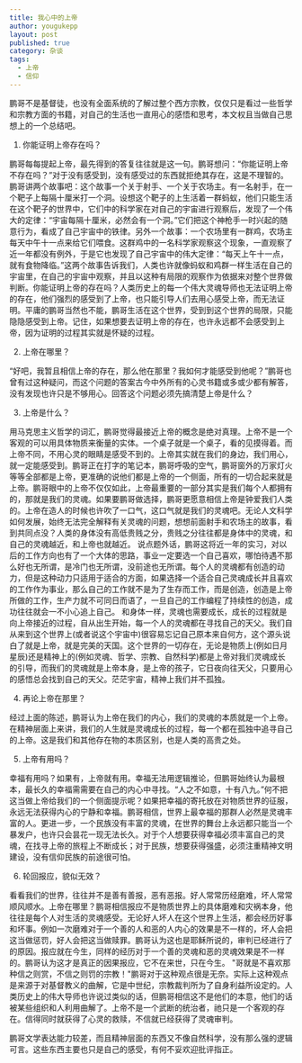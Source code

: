 ```yaml
---
title: 我心中的上帝
author: yougukepp
layout: post
published: true
category: 杂谈
tags:
  - 上帝
  - 信仰
---
```


鹏哥不是基督徒，也没有全面系统的了解过整个西方宗教，仅仅只是看过一些哲学和宗教方面的书籍，对自己的生活也一直用心的感悟和思考，本文权且当做自己思想上的一个总结吧。

<!--more-->

1. 你能证明上帝存在吗？

鹏哥每每提起上帝，最先得到的答复往往就是这一句。鹏哥想问：“你能证明上帝不存在吗？”对于没有感受到，没有感受过的东西就拒绝其存在，这是不理智的。鹏哥讲两个故事吧：这个故事一个关于射手、一个关于农场主。有一名射手，在一个靶子上每隔十厘米打一个洞。设想这个靶子的上生活着一群蚂蚁，他们只能生活在这个靶子的世界中，它们中的科学家在对自己的宇宙进行观察后，发现了一个伟大的定律：“宇宙每隔十厘米，必然会有一个洞。”它们把这个神枪手一时兴起的随意行为，看成了自己宇宙中的铁律。另外一个故事：一个农场里有一群鸡，农场主每天中午十一点来给它们喂食。这群鸡中的一名科学家观察这个现象，一直观察了近一年都没有例外，于是它也发现了自己宇宙中的伟大定律：“每天上午十一点，就有食物降临。”这两个故事告诉我们，人类也许就像蚂蚁和鸡群一样生活在自己的宇宙里，在自己的宇宙中观察，并且以这种有局限的观察作为依据来对整个世界做判断。你能证明上帝的存在吗？人类历史上的每一个伟大灵魂导师也无法证明上帝的存在，他们强烈的感受到了上帝，也只能引导人们去用心感受上帝，而无法证明。平庸的鹏哥当然也不能，鹏哥生活在这个世界，受到到这个世界的局限，只能隐隐感受到上帝。记住，如果想要去证明上帝的存在，也许永远都不会感受到上帝，因为证明的过程其实就是怀疑的过程。

2. 上帝在哪里？

“好吧，我暂且相信上帝的存在，那么他在那里？我如何才能感受到他呢？”鹏哥也曾有过这种疑问，而这个问题的答案古今中外所有的心灵书籍或多或少都有解答，没有发现也许只是不够用心。回答这个问题必须先搞清楚上帝是什么？

3. 上帝是什么？

用马克思主义哲学的词汇，鹏哥觉得最接近上帝的概念是绝对真理。上帝不是一个客观的可以用具体物质来衡量的实体。一个桌子就是一个桌子，看的见摸得着。而上帝不同，不用心灵的眼睛是感受不到的。上帝其实就在我们的身边，我们用心，就一定能感受到。鹏哥正在打字的笔记本，鹏哥呼吸的空气，鹏哥窗外的万家灯火等等全部都是上帝，更准确的说他们都是上帝的一个侧面，所有的一切合起来就是上帝。鹏哥眼中的上帝不仅仅如此，上帝最重要的一部分其实是我们每个人都拥有的，那就是我们的灵魂。如果要鹏哥做选择，鹏哥更愿意相信上帝是钟爱我们人类的。上帝在造人的时候也许吹了一口气，这口气就是我们的灵魂吧。无论人文科学如何发展，始终无法完全解释有关灵魂的问题，想想前面射手和农场主的故事，看到共同点没？人类的身体没有高低贵贱之分，贵贱之分往往都是身体中的灵魂，和自己的灵魂越近，和上帝也就越近。
       说点题外话，鹏哥这将近一年的实习，对以后的工作方向也有了一个大体的思路，事业一定要选一个自己喜欢，哪怕待遇不那么好也无所谓，是冷门也无所谓，没前途也无所谓。每个人的灵魂都有创造的动力，但是这种动力只适用于适合的方面，如果选择一个适合自己灵魂成长并且喜欢的工作作为事业，那么自己的工作就不是为了生存而工作，而是创造，创造是上帝所做的工作，生产力就不可同日而语了，一旦自己的工作编程了持续性的创造，成功往往就会一不小心追上自己。
        和身体一样，灵魂也需要成长，成长的过程就是向上帝接近的过程，自从出生开始，每一个人的灵魂都在寻找自己的天父。我们自从来到这个世界上(或者说这个宇宙中)很容易忘记自己原本来自何方，这个源头说白了就是上帝，就是完美的天国。这个世界的一切存在，无论是物质上(例如日月星辰)还是精神上的(例如灵魂、哲学、宗教、自然科学)都是上帝对我们灵魂成长的引导，而我们的灵魂就是上帝本身，是上帝的孩子，它日夜向往天父，只要用心的感悟总会找到自己的天父。茫茫宇宙，精神上我们并不孤独。

4. 再论上帝在那里？

经过上面的陈述，鹏哥认为上帝在我们的内心，我们的灵魂的本质就是一个上帝。在精神层面上来讲，我们的人生就是灵魂成长的过程，每一个都在孤独中追寻自己的上帝。这是我们和其他存在物的本质区别，也是人类的高贵之处。

5. 上帝有用吗？

幸福有用吗？如果有，上帝就有用。幸福无法用逻辑推论，但鹏哥始终认为最根本，最长久的幸福需需要在自己的内心中寻找。“人之不如意，十有八九。”何不把这当做上帝给我们的一个侧面提示呢？如果把幸福的寄托放在对物质世界的征服，永远无法获得内心的宁静和幸福。鹏哥相信，世界上最幸福的那群人必然是灵魂丰富的人。更进一步，一个民族没有丰富的灵魂，在世界的舞台上永远都只能当一个暴发户，也许只会昙花一现无法长久。对于个人想要获得幸福必须丰富自己的灵魂，在找寻上帝的旅程上不断成长；对于民族，想要获得强盛，必须注重精神文明建设，没有信仰民族的前途很可怕。

6. 轮回报应，貌似无效？

看看我们的世界，往往并不是善有善报，恶有恶报。好人常常历经磨难，坏人常常顺风顺水。上帝在哪里？鹏哥相信报应不是物质世界上的具体磨难和灾祸本身，他往往是每个人对生活的灵魂感受。无论好人坏人在这个世界上生活，都会经历好事和坏事。例如一次磨难对于一个善的人和恶的人内心的效果是不一样的，坏人会把这当做惩罚，好人会把这当做赎罪。鹏哥认为这也是耶稣所说的，审判已经进行了的原因。报应就在今生，同样的经历对于一个善的灵魂和恶的灵魂效果是不一样的。鹏哥认为这才是真正的因果报应，它不在来世，只在今生。
"哥就是不喜欢那种信之则赏，不信之则罚的宗教！"鹏哥对于这种观点很是无奈。实际上这种观点是来源于对基督教义的曲解，它是中世纪，宗教裁判所为了自身利益所设定的。人类历史上的伟大导师也许说过类似的话，但鹏哥相信这不是他们的本意，他们的话被某些组织和人利用曲解了。上帝不是一个武断的统治者，祂只是一个客观的存在。信得同时就获得了心灵的救赎，不信就已经获得了灵魂审判。


鹏哥文学表达能力较差，而且精神层面的东西又不像自然科学，没有那么强的逻辑可言。这些东西主要也只是自己的感受，有何不妥欢迎批评指正。

